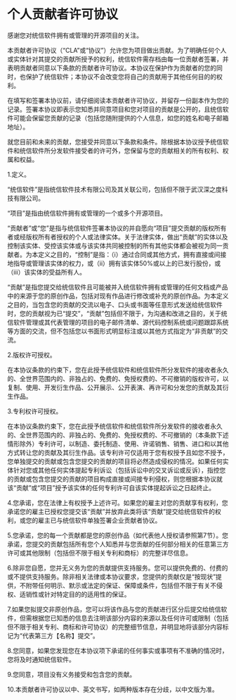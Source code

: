 # 个人贡献者许可协议

感谢您对统信软件拥有或管理的开源项目的关注。

本贡献者许可协议（“CLA”或“协议”）允许您为项目做出贡献。为了明确任何个人或实体针对其提交的贡献所授予的权利，统信软件需存档由每一位贡献者签署，并表明贡献者同意以下条款的贡献者许可协议。本协议在保护作为贡献者的您的同时，也保护了统信软件；本协议不会改变您将自己的贡献用于其他任何目的的权利。

在填写和签署本协议前，请仔细阅读本贡献者许可协议，并留存一份副本作为您的记录。签署本协议即表示您知悉并同意项目和您对项目的贡献是公开的，且统信软件可能会保留您贡献的记录（包括您随附提供的个人信息，如您的姓名和电子邮箱地址）。

就您目前和未来的贡献，您接受并同意以下条款和条件。除根据本协议授予统信软件和统信软件所分发软件接受者的许可外，您保留与您的贡献相关的所有权利、权属和权益。

1.定义。

“统信软件”是指统信软件技术有限公司及其关联公司，包括但不限于武汉深之度科技有限公司。

“项目”是指由统信软件拥有或管理的一个或多个开源项目。

“贡献者”或“您”是指与统信软件签署本协议的并自愿向“项目”提交贡献的版权所有者或经版权所有者授权的个人或法律实体。关于法律实体，做出“贡献”的实体以及控制该实体、受控该实体或与该实体共同被控制的所有其他实体都会被视为同一贡献者。为本定义之目的，“控制”是指：（i）通过合同或其他方式，拥有直接或间接地指导或管理该实体的权力，或（ii）拥有该实体50%或以上的已发行股份，或（iii）该实体的受益所有人。

“贡献”是指您提交给统信软件且可能被并入统信软件拥有或管理的任何文档或产品中的来源于您的原创作品，包括对现有作品进行修改或补充的原创作品。为本定义之目的，当包含您的贡献的交流以电子、口头或书面等任意形式发送给统信软件时，您的贡献视为已“提交”，“贡献”包括但不限于，为沟通和改进之目的，关于统信软件管理或其代表管理的项目的电子邮件清单、源代码控制系统或问题跟踪系统等方面的交流，但不包括您以书面形式明显标注或以其他方式指定为“非贡献”的交流。

2.版权许可授权。

在本协议条款的约束下，您在此授予统信软件和统信软件所分发软件的接收者永久的、全世界范围内的、非独占的、免费的、免授权费的、不可撤销的版权许可，以复制、使用、开发衍生作品、公开展示、公开表演、再许可和分发您的贡献及其衍生作品。

3.专利权许可授权。

在本协议条款约束下，您在此授予统信软件和统信软件所分发软件的接收者永久的、全世界范围内的、非独占的、免费的、免授权费的、不可撤销的（本条款下述情形除外）专利许可，以制造、委托制造、使用、许诺销售、销售、进口和以其他方式转让您的贡献及其衍生作品。该专利许可仅适用于您有权授予且如您不授予，您单独提交的贡献或包含您提交的贡献的项目将必然造成侵权的情况。如果任何实体针对您或其他任何实体提起专利诉讼（包括诉讼中的交叉诉讼或反诉），指控您的贡献或包含您提交的贡献的项目构成直接或间接专利侵权，则您根据本协议就该“贡献”或“项目”授予该实体的任何专利许可自该实体提起诉讼之日起终止。

4.您承诺，您在法律上有权授予上述许可。如果您的雇主对您的贡献享有权利，您承诺您的雇主已授权您提交该“贡献”并放弃此类将该“贡献”提交给统信软件的权利，或您的雇主已与统信软件单独签署企业贡献者协议。

5.您承诺，您的每一个贡献都是您的原创作品（如代表他人授权请参照第7节）。您承诺，您提交的贡献包括所有您个人知悉并与您贡献的任何部分相关的任意第三方许可或其他限制（包括但不限于相关专利和商标）的完整详尽信息。

6.除非您自愿，您并无义务为您的贡献提供支持服务。您可以提供免费的、付费的或不提供支持服务。除非相关法律或本协议要求，您提供的贡献仅是“按现状”提供，不附带任何明示、默示或法定的保证、保障或条件，包括但不限于有关不侵权、适销性或针对特定目的的适用性的保证。

7.如果您拟提交非原创作品，您可以将该作品与您的贡献进行区分后提交给统信软件，但需根据您已知悉的信息去注明该部分内容的来源以及任何许可或限制（包括但不限于相关专利、商标和许可协议）的完整细节信息，并明显地将该部分内容标记为“代表第三方【名称】提交”。

8.您同意，如果您发现您在本协议项下承诺的任何事实或事项有不准确的情况时，您将及时通知统信软件。

9.您同意，项目没有义务接受和包含您的贡献。

10.本贡献者许可协议以中、英文书写，如两种版本存在分歧，以中文版为准。
